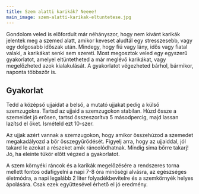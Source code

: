 ```yaml
---
title: Szem alatti karikák? Neeee!
main_image: szem-alatti-karikak-eltuntetese.jpg
---
```


Gondolom veled is előfordult már néhányszor, hogy nem kívánt karikák jelentek
meg a szemed alatt, amikor keveset aludtál egy stresszesebb, vagy egy dolgosabb
időszak után. Mindegy, hogy fiú vagy lány, idős vagy fiatal valaki, a karikákat
senki sem szereti. Most megosztok veled egy egyszerű gyakorlatot, amelyel
eltüntetheted a már meglévő karikákat, vagy megelőzheted azok kialakulását. A
gyakorlatot végezheted bárhol, bármikor, naponta többször is.

## Gyakorlat

Tedd a középső ujjaidat a belső, a mutató ujjakat pedig a külső szemzugokra.
Tartsd az ujjaid a szemzugokon stabilan. Húzd össze a szemeidet jó erősen,
tartsd összeszorítva 5 másodpercig, majd lassan lazítsd el őket. Ismételd ezt
10-szer.

Az ujjak azért vannak a szemzugokon, hogy amikor összehúzod a szemedet
megakadályozd a bőr összegyűrődését. Figyelj arra, hogy az ujjaiddal, jól takard
le azokat a részeket amik ráncolódhatnak. Mindig sima bőrre takarj! Jó, ha
eleinte tükör előtt végzed a gyakorlatot.

A szem környéki ráncok és a karikák megelőzésére a rendszeres torna mellett
fontos odafigyelni a napi 7-8 óra minőségi alvásra, az egészséges életmódra, a
napi legalább 2 liter folyadékbevitelre és a szemkörnyék helyes ápolására. Csak
ezek együttesével érhető el jó eredmény.


